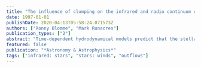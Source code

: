 ```yaml
---
title: "The influence of clumping on the infrared and radio continuum of early-type stars"
date: 1997-01-01
publishDate: 2020-04-13T05:58:24.071573Z
authors: ["Ronny Blomme", "Mark Runacres"]
publication_types: ["2"]
abstract: "Time-dependent hydrodynamical models predict that the stellar winds of early-type stars are clumped, due to the sweeping up of material into dense shells. In this paper we investigate whether these shells can explain the long wavelength (>=10 micron) continuum fluxes of O and early B stars. We had previously found that, for some stars, smooth wind models failed to explain the infrared and millimetre fluxes. To calculate the continuum flux, we model the clumping by a single shell. This single shell can represent the joint effect of a number of shells and we discuss how multiple shells can be combined into a single shell. The shell strength parameter is introduced, which combines density contrast and width of the shell. From the 12, 25 and 60 micron IRAS observations of zeta Pup, we derive a shell strength and position. We find that the clumping is less extreme than predicted by the hydrodynamical models. This means that the strength of the shells is less than the models predict, that there are not as many of them or that they do not fill a complete solid angle. Considering such partial (i.e. filling a solid angle of"
featured: false
publication: "*Astronomy & Astrophysics*"
tags: ["infrared: stars", "stars: winds", "outflows"]
---
```


